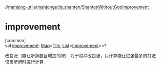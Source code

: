 //[mahjong-utils](../../../index.md)/[mahjongutils.shanten](../index.md)/[ShantenWithoutGot](index.md)/[improvement](improvement.md)

# improvement

[common]\
val [improvement](improvement.md): [Map](https://kotlinlang.org/api/latest/jvm/stdlib/kotlin.collections/-map/index.html)&lt;[Tile](../../mahjongutils.models/-tile/index.md), [List](https://kotlinlang.org/api/latest/jvm/stdlib/kotlin.collections/-list/index.html)&lt;[Improvement](../-improvement/index.md)&gt;&gt;?

改良张（能让听牌数目增加的牌） 对于每种改良张，只计算能让进张最多的打法 仅当听牌时进行计算
